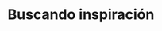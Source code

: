 ---
number: '15'
title: 'Buscando inspiración'
summary: 'Conocer y analizar otros proyectos arquitectónicos nos hace crecer como diseñadores, aportándonos conocimiento y cultura.'
text: 'Las herramientas tecnológicas con las que contamos actualmente nos ha permitido conocer el mundo desde muchos ámbitos, entre ellos la arquitectura. Nos hemos maravillado con el diseño de otros países por su creatividad, innovación y estilo que generalmente se encuentra muy relacionado con su cultura. El encontrar ejemplos en el mundo de proyectos arquitectónicos funcionales, estéticos y sostenibles nos ha dado el impulso para explorar otros sistemas constructivos y estructurales, variar los materiales que utilizamos o jugar más con el volumen de la edificación al momento de diseñar. Sin embargo, se debe ser cuidadoso puesto que para que un proyecto sea funcional, estético y sostenible depende mucho del entorno y contexto en el que se encuentra, desde una perspectiva social, económica, cultural y ambiental.'
question: '¿Cuáles son las ventajas y desventajas de observar proyectos arquitectónicos de referentes para encontrar la inspiración al momento de diseñar?'
image: '/looking-for-inspiration.png'
---